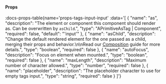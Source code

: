 <!-- This file was automatic generated. Do not edit it manually -->

#### Props
:docs-props-table{name='props-tags-input-input' :data='[
  {
    "name": "as",
    "description": "The element or component this component should render as. Can be overwritten by `asChild`.",
    "type": "APrimitiveAsTag | Component",
    "required": false,
    "default": "\'input\'"
  },
  {
    "name": "asChild",
    "description": "Change the default rendered element for the one passed as a child, merging their props and behavior.\\n\\nRead our [Composition](https://akar.vinicunca.dev/core/guides/composition) guide for more details.",
    "type": "boolean",
    "required": false
  },
  {
    "name": "autoFocus",
    "description": "Focus on element when mounted.",
    "type": "boolean",
    "required": false
  },
  {
    "name": "maxLength",
    "description": "Maximum number of character allowed.",
    "type": "number",
    "required": false
  },
  {
    "name": "placeholder",
    "description": "The placeholder character to use for empty tags input.",
    "type": "string",
    "required": false
  }
]'} 

